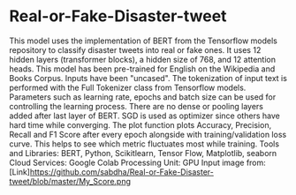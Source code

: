 # Real-or-Fake-Disaster-tweet
This model uses the implementation of BERT from the Tensorflow models repository to classify disaster tweets into real or fake ones. It uses 12 hidden layers (transformer blocks), a hidden size of 768, and 12 attention heads. This model has been pre-trained for English on the Wikipedia and Books Corpus. Inputs have been "uncased". The tokenization of input text is performed with the Full Tokenizer class from Tensorflow models. Parameters such as learning rate, epochs and batch size can be used for controlling the learning process. There are no dense or pooling layers added after last layer of BERT. SGD is used as optimizer since others have hard time while converging. The plot function plots Accuracy, Precision, Recall and F1 Score after every epoch alongside with training/validation loss curve. This helps to see which metric fluctuates most while training.
Tools and Libraries: BERT, Python, Scikitlearn, Tensor Flow, Matplotlib, seaborn
Cloud Services: Google Colab
Processing Unit: GPU
Input image from:[Link]https://github.com/sabdha/Real-or-Fake-Disaster-tweet/blob/master/My_Score.png


